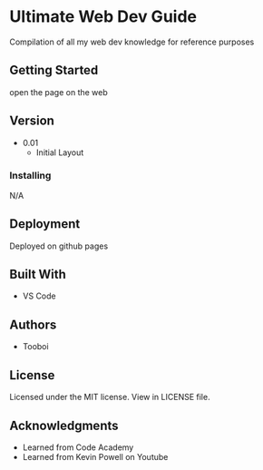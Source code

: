 # Ultimate Web Dev Guide
Compilation of all my web dev knowledge for reference purposes

## Getting Started

open the page on the web

## Version
  * 0.01
    * Initial Layout
    
### Installing
N/A


## Deployment

Deployed on github pages

## Built With

  - VS Code

## Authors

  - Tooboi


## License

Licensed under the MIT license. View in LICENSE file.

## Acknowledgments

  - Learned from Code Academy
  - Learned from Kevin Powell on Youtube


